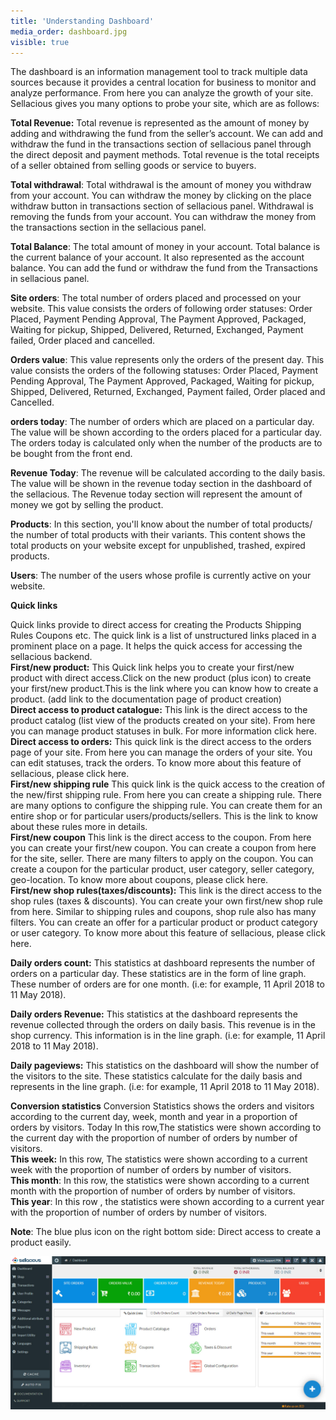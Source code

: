 ```yaml
---
title: 'Understanding Dashboard'
media_order: dashboard.jpg
visible: true
---
```


The dashboard is an information management tool to track multiple data sources because it provides a central location for business to monitor and analyze performance.
From here you can analyze the growth of your site. Sellacious gives you many options to probe your site, which are as follows: 

**Total Revenue:**  Total revenue is represented as the amount of money by adding and withdrawing the fund from the seller’s account. We can add and withdraw the fund in the transactions section of sellacious panel through the direct deposit and payment methods. Total revenue is the total receipts of a seller obtained from selling goods or service to buyers.

**Total withdrawal**:  Total withdrawal is the amount of money you withdraw from your account. You can withdraw the money by clicking on the place withdraw button in transactions section of sellacious panel. Withdrawal is removing the funds from your account. You can withdraw the money from the transactions section in the sellacious panel.

**Total Balance**:  The total amount of money in your account. Total balance is  the current balance of your account. It also represented as the account balance. You can add the fund or withdraw the fund from the Transactions in sellacious panel.

**Site orders**: The total number of orders placed and processed on your website. This value consists the orders of following order statuses: Order Placed, Payment Pending Approval, The Payment Approved, Packaged, Waiting for pickup, Shipped, Delivered, Returned, Exchanged, Payment failed, Order placed and cancelled.

**Orders value**: This value represents only the orders of the present day. This value consists the orders of the following statuses: Order Placed, Payment Pending Approval, The Payment Approved, Packaged, Waiting for pickup, Shipped, Delivered, Returned, Exchanged, Payment failed, Order placed and Cancelled. 

**orders today**: The number of orders which are placed on a particular day. The value will be shown according to the orders placed for a particular day. The orders today is calculated only when the number of the products are to be bought from the front end.

**Revenue Today**: The revenue will be calculated according to the daily basis. The value will be shown in the revenue today section in the dashboard of the sellacious. The Revenue today section will represent the amount of money we got by selling the product.

**Products**: In this section, you'll know about the number of total products/ the number of total products with their variants. This content shows the total products on your website except for unpublished, trashed, expired products. 

**Users**: The number of the users whose profile is currently active on your website.

**Quick links**

Quick links provide to direct access for creating the Products Shipping Rules Coupons etc. The quick link is a list of unstructured links placed in a prominent place on a page. It helps the quick access for accessing the sellacious backend.
<br>**First/new product:**
This Quick link helps you to create your first/new product with direct access.Click on the new product (plus icon) to create your first/new product.This is the link where you can know how to create a product. (add link to the documentation page of product creation)
<br>**Direct access to product catalogue:** 
This link is the direct access to the product catalog (list view of the products created on your site). From here you can manage product statuses in bulk. For more information click here.
<br>**Direct access to orders:**
This quick link is the direct access to the orders page of your site. From here you can manage the orders of your site. You can edit statuses, track the orders. To know more about this feature of sellacious, please click here.
<br>**First/new shipping rule**
This quick link is the quick access to the creation of the new/first shipping rule. From here you can create a shipping rule. There are many options to configure the shipping rule. You can create them for an entire shop or for particular users/products/sellers. This is the link to know about these rules more in details. 	
**First/new coupon**
This link is the direct access to the coupon. From here you can create your first/new coupon. You can create a coupon from here for the site, seller. There are many filters to apply on the coupon. You can create a coupon for the particular product, user category, seller category, geo-location. To know more about coupons, please click here. 
<br>**First/new shop rules(taxes/discounts):**
This link is the direct access to the shop rules (taxes & discounts). You can create your own first/new shop rule from here. Similar to shipping rules and coupons, shop rule also has many filters. 
You can create an offer for a particular product or product category or user category. To know more about this feature of sellacious, please click here. 

**Daily orders count:** This statistics at dashboard represents the number of orders on a particular day. These statistics are in the form of line graph. These number of orders are for one month. (i.e: for example, 11 April 2018 to 11 May 2018).

**Daily orders Revenue:** This statistics at the dashboard represents the revenue collected through the orders on daily basis. This revenue is in the shop currency. This information is in the line graph. (i.e: for example, 11 April 2018 to 11 May 2018).

**Daily pageviews:** This statistics on the dashboard will show the number of the visitors to the site. These statistics calculate for the daily basis and represents in the line graph. (i.e: for example, 11 April 2018 to 11 May 2018).

**Conversion statistics**
Conversion Statistics shows the orders and visitors according to the current day, week, month and year in a proportion of orders by visitors. 
Today  In this row,The statistics were  shown according to the current day with the proportion of number of orders by number of visitors.
<br>**This week:**  In this row, The statistics were shown according to a current week  with the proportion of number of orders by number of visitors.
<br>**This month**: In this row, the statistics were shown according to a current month  with the proportion of number of orders by number of visitors.
<br>**This year**: In this row , the statistics were  shown according  to a current year  with the proportion of number of orders by number of visitors.

**Note**: The blue plus icon on the right bottom side: Direct access to create a product easily.

![](dashboard.jpg)
